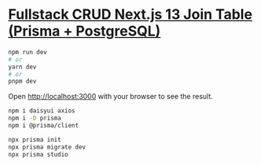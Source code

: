 # [Fullstack CRUD Next.js 13 Join Table (Prisma + PostgreSQL)](https://www.youtube.com/watch?v=0jtx2hUCxfM)

```bash
npm run dev
# or
yarn dev
# or
pnpm dev
```

Open [http://localhost:3000](http://localhost:3000) with your browser to see the result.

```bash
npm i daisyui axios
npm i -D prisma
npm i @prisma/client
```

```bash
npx prisma init
npx prisma migrate dev
npx prisma studio
```
